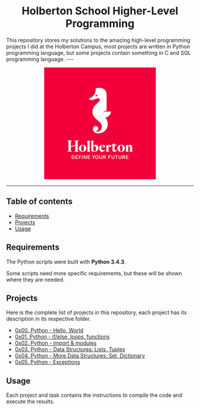 <h1 align="center">Holberton School Higher-Level Programming</h1>
This repository stores my solutions to the amazing high-level programming projects I did at the Holberton Campus, most projects are written in Python programming language, but some projects contain something in C and SQL programming language.
---

<p align="center">
<a target="_blank" href="https://www.holbertonschool.com/campuses/montevideo"><img src="https://github.com/Ouyei/holbertonschool-higher_level_programming/blob/main/holberton.jpg"></a>
</p>

---

## Table of contents
- [Requirements](#requirements)
- [Projects](#projects)
- [Usage](#usage)

## Requirements

The Python scripts were built with **Python 3.4.3**.

Some scripts need more specific requirements, but these will be shown where they are needed.

## Projects
Here is the complete list of projects in this repository, each project has its description in its respective folder.

* [0x00. Python - Hello, World](https://github.com/Ouyei/holbertonschool-higher_level_programming/tree/main/0x00-python-hello_world)
* [0x01. Python - if/else, loops, functions](https://github.com/Ouyei/holbertonschool-higher_level_programming/tree/main/0x01-python-if_else_loops_functions)
* [0x02. Python - import & modules](https://github.com/Ouyei/holbertonschool-higher_level_programming/tree/main/0x02-python-import_modules)
* [0x03. Python - Data Structures: Lists, Tuples](https://github.com/Ouyei/holbertonschool-higher_level_programming/tree/main/0x03-python-data_structures)
* [0x04. Python - More Data Structures: Set, Dictionary](https://github.com/Ouyei/holbertonschool-higher_level_programming/tree/main/0x04-python-more_data_structures)
* [0x05. Python - Exceptions](https://github.com/Ouyei/holbertonschool-higher_level_programming/tree/main/0x05-python-exceptions)

## Usage
Each project and task contains the instructions to compile the code and execute the results.
